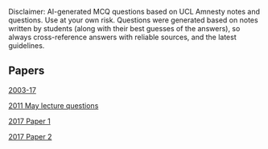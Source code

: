 Disclaimer: AI-generated MCQ questions based on UCL Amnesty notes and questions. Use at your own risk. Questions were generated based on notes written by students (along with their best guesses of the answers), so always cross-reference answers with reliable sources, and the latest guidelines. 

## Papers

[2003-17](https://pjtipstea.github.io/uclamnesty/amnesty_07-11)

[2011 May lecture questions](https://pjtipstea.github.io/uclamnesty/amnesty_2011_may)

[2017 Paper 1](https://pjtipstea.github.io/uclamnesty/amnesty_2017_paper_1)

[2017 Paper 2](https://pjtipstea.github.io/uclamnesty/amnesty_2017_paper_2)
